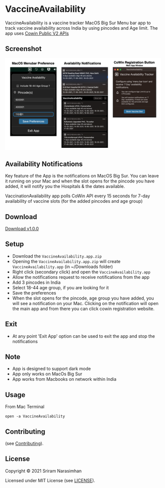 # VaccineAvailability

VaccineAvailability is a vaccine tracker MacOS Big Sur Menu bar app to track vaccine availability 
across India by using pincodes and Age limit. The app uses 
[Cowin Public V2 APIs](https://apisetu.gov.in/public/marketplace/api/cowin/cowin-public-v2)

## Screenshot
<img src="screenshot.png?raw=true" />

## Availability Notifications
Key feature of the App is the notifications on MacOS Big Sur. You can leave it running on your Mac and 
when the slot opens for the pincode you have added, it will notify you the Hospitals & the dates available.

VaccinationAvailability app polls CoWin API every 15 seconds for 7-day availability of vaccine slots (for the added pincodes and age group) 

## Download

<a href="https://github.com/nsriram/VaccineAvailability/releases/download/v1.0.0/VaccineAvailability.app.zip">Download v1.0.0</a>

## Setup
* Download the `VaccineAvailability.app.zip`
* Opening the `VaccineAvailability.app.zip` will create `VaccineAvailability.app` (in ~/Downloads folder)
* Right click (secondary click) and open the `VaccineAvailability.app`
* Allow the notifications request to receive notifications from the app  
* Add 3 pincodes in India
* Select 18-44 age group, if you are looking for it 
* Save the preferences
* When the slot opens for the pincode, age group you have added, you will see a notification on your Mac. Clicking on
the notification will open the main app and from there you can click cowin registration website.

## Exit
* At any point 'Exit App' option can be used to exit the app and stop the notifications

## Note 
* App is designed to support dark mode
* App only works on MacOs Big Sur
* App works from Macbooks on network within India 

## Usage

From Mac Terminal
```
open -a VaccineAvailability
```  

## Contributing
(see [Contributing](CONTRIBUTING.md)). 

## License

Copyright © 2021 Sriram Narasimhan

Licensed under MIT License (see [LICENSE](LICENSE)). 
